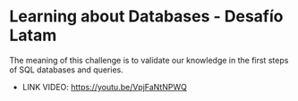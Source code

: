 # Learning about Databases  - Desafío Latam
The meaning of this challenge is to validate our knowledge in the first steps of SQL databases and queries.

- LINK VIDEO: https://youtu.be/VpjFaNtNPWQ